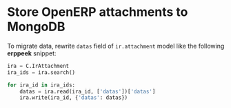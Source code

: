 # Store OpenERP attachments to MongoDB

To migrate data, rewrite `datas` field of `ir.attachment` model like the 
following **erppeek** snippet:

```python
ira = C.IrAttachment
ira_ids = ira.search()

for ira_id in ira_ids:
    datas = ira.read(ira_id, ['datas'])['datas']
    ira.write(ira_id, {'datas': datas})
```
